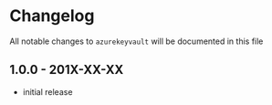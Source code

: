 # Changelog

All notable changes to `azurekeyvault` will be documented in this file

## 1.0.0 - 201X-XX-XX

- initial release
